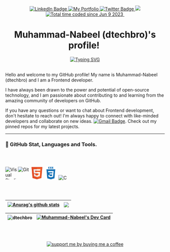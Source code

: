 <div id="header" align="center">
  <img src="https://media.giphy.com/media/M9gbBd9nbDrOTu1Mqx/giphy.gif" width="100" alt=""/>

<div id="badges">
<!-- Linkedin badge -->
  <a href="https://www.linkedin.com/in/olaoye-md-nabeel">
    <img src="https://img.shields.io/badge/LinkedIn-blue?style=for-the-badge&logo=linkedin&logoColor=white" alt="LinkedIn Badge"/>
  </a>

<!-- Portfolio badge -->
  <a href="https://dtechbro.netlify.app/">
     <img src="https://img.shields.io/badge/my_portfolio-000?style=for-the-badge&logo=ko-fi&logoColor=white" alt="My Portfolio"/>
  </a>
  
<!-- Twitter badge -->
  <a href="https://twitter.com/dtechbro">
    <img src="https://img.shields.io/badge/Twitter-blue?style=for-the-badge&logo=twitter&logoColor=white" alt="Twitter Badge"/>
  </a>

<!-- Mail badge -->
  <a href="mailto:princeakinola05@gmail.com" target="_blank">
    <img src="https://img.shields.io/badge/email me-%23D14836.svg?&style=for-the-badge&logo=gmail&logoColor=white" />
  </a>
</div>

<!-- Wakatime badge -->
  <a href="https://wakatime.com/@61256cb1-bc04-43ff-b491-f526a7a9668b">
    <img src="https://wakatime.com/badge/user/61256cb1-bc04-43ff-b491-f526a7a9668b.svg" alt="Total time coded since Jun 9 2023" />
  </a>
  
  <img src="https://komarev.com/ghpvc/?username=Developer-in-Tech&style=flat-square&color=blue" alt=""/>
  
<h1>
  <!-- Welcome to --> Muhammad-Nabeel (dtechbro)'s profile!
  <img src="https://media.giphy.com/media/hvRJCLFzcasrR4ia7z/giphy.gif" width="30px" alt=""/>
</h1>
  <a href="https://git.io/typing-svg"><img src="https://readme-typing-svg.herokuapp.com?font=Roboto&pause=1000&color=blue&background=000000&center=true&vCenter=true&width=435&lines=Frontend+Developer+;Always+Love+learning+new+things;+Experienced+UI%2FUX+Designer+;New+to+Python" alt="Typing SVG" /></a>
  
</div><br>

Hello and welcome to my GitHub profile! My name is Muhammad-Nabeel (dtechbro) and I am a Frontend developer.

I have always been drawn to the power and potential of open-source technology, and I am passionate about contributing to and learning from the amazing community of developers on GitHub.

If you have any questions or want to chat about Frontend development, don't hesitate to reach out! I'm always happy to connect with like-minded developers and collaborate on new ideas. [![Gmail Badge](https://img.shields.io/badge/--white?style=flat&logo=Gmail&logoColor=red)](mailto:princeakinola05@gmail.com). Check out my pinned repos for my latest projects.

---
### 🔩 GitHub Stat, Languages and Tools.

<br>
<table>
  <tr></tr>
  <tr></tr>
</table>
<div>
  <img align="left" alt="Visual Studio Code" src="https://cdn.jsdelivr.net/gh/devicons/devicon/icons/vscode/vscode-original.svg" width="40" height="40" />
  <img align="left" alt="Git" src="https://cdn.jsdelivr.net/gh/devicons/devicon/icons/git/git-original.svg" width="40" height="40" />
  <img src="https://raw.githubusercontent.com/devicons/devicon/1119b9f84c0290e0f0b38982099a2bd027a48bf1/icons/html5/html5-original.svg" alt="HTML" width="40" height="40"/>
  <img src="https://raw.githubusercontent.com/devicons/devicon/1119b9f84c0290e0f0b38982099a2bd027a48bf1/icons/css3/css3-plain-wordmark.svg"  title="CSS3" alt="CSS" width="40" height="40"/>
  <img alt="C" src="https://cdn.jsdelivr.net/gh/devicons/devicon/icons/c/c-original.svg" width="40" height="40" />
</div>

<br><br>

| <a href="https://github.com/anuraghazra/github-readme-stats"><img align="center" src="https://github-readme-stats.vercel.app/api?username=dtechbro&show_icons=true&include_all_commits=true&theme=buefy&hide_border=true" alt="Anurag's github stats" /></a> | <a href="https://github.com/anuraghazra/github-readme-stats"><img align="center" width="400" src="https://github-readme-stats.vercel.app/api/top-langs/?username=dtechbro&layout=compact&theme=buefy&hide_border=true" /></a> |
| ------------- | ------------- |


| <img align="center" src="https://github-readme-streak-stats.herokuapp.com/?user=dtechbro&theme=light" alt="dtechbro" /> | <a href="https://app.daily.dev/dtechbro"><img src="https://api.daily.dev/devcards/v2/y32k3ebEDipGsR2vZXQSA.png?r=dic&type=wide" width="400" alt="Muhammad-Nabeel's Dev Card"/></a> |
| ------------- | ------------- |

<!-- <div align="center">
  <img align="center" src="https://github-readme-streak-stats.herokuapp.com/?user=dtechbro&theme=light" width="50%" alt="dtechbro" />
  <a href="https://app.daily.dev/dtechbro"><img src="https://api.daily.dev/devcards/v2/y32k3ebEDipGsR2vZXQSA.png?r=dic&type=wide" width="50%" alt="Muhammad-Nabeel's Dev Card"/></a>
</div> -->

<br><br>

<div align="center">
  <a href="https://www.buymeacoffee.com/dtechbro"><img align="center" src="https://cdn.buymeacoffee.com/buttons/v2/default-yellow.png" height="50" width="220" alt="support me by buying me a coffee" /> <a/>
</div>




<!-- <img src="https://media.giphy.com/media/dWesBcTLavkZuG35MI/giphy.gif" width="600" height="300" alt=""/> style="padding-right:10px;" -->

<!-- <h1 align="center">Hi 👋, I'm Muhammad-Nabeel (dtechbro)</h1>
<h3 align="center">A top-tier Frontend Developer </h3> 
<img src="https://media.giphy.com/media/dWesBcTLavkZuG35MI/giphy.gif" width="600" height="300" alt=""/> -->

<!-- #### Top Repositories
<a href="https://github.com/anuraghazra/github-readme-stats">
  <img align="center" src="https://github-readme-stats.vercel.app/api/pin/?username=Developer-in-Tech&repo=github-readme-stats&theme=buefy" />
</a>
<a href="https://github.com/anuraghazra/anuraghazra.github.io">
  <img align="center" src="https://github-readme-stats.vercel.app/api/pin/?username=Developer-in-Tech&repo=anuraghazra.github.io&theme=buefy" />
</a> -->

<!---
Developer-in-Tech/Developer-in-Tech is a ✨ special ✨ repository because its `README.md` (this file) appears on your GitHub profile.
You can click the Preview link to take a look at your changes.

- 👋 Hi, I’m @Developer-in-Tech
- 👀 I’m interested in Programming and Designing...
- 🌱 I’m currently learning C programming language...
- 💞️ I’m looking to collaborate on problem-solving projects...
- 📫 How to reach me on Twitter https://twitter.com/dtechbro...

[![Anurag's GitHub stats](https://github-readme-stats.vercel.app/api?username=Developer-in-Tech)](https://github.com/anuraghazra/github-readme-stats)
[![Top Langs](https://github-readme-stats.vercel.app/api/top-langs/?username=Developer-in-Tech&layout=compact)](https://github.com/anuraghazra/github-readme-stats)
[![Top Langs](https://github-readme-stats.vercel.app/api/top-langs/?username=Developer-in-Tech)](https://github.com/anuraghazra/github-readme-stats)
<a href="https://www.hackerrank.com/koleajeolayinka">
    <img src="https://img.shields.io/badge/hackerrank-white?style=for-the-badge&logo=hackerrank&logoColor=green" alt="medium Badge"/>
</a>

Holophin badge
[![An image of @developerintech's Holopin badges, which is a link to view their full Holopin profile](https://holopin.me/developerintech)](https://holopin.io/@developerintech)
--->
